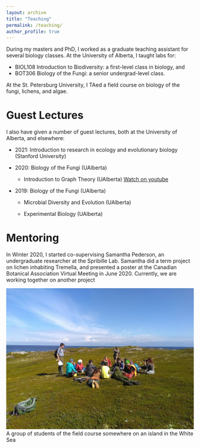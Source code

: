 ```yaml
---
layout: archive
title: "Teaching"
permalink: /teaching/
author_profile: true
---
```


During my masters and PhD, I worked as a graduate teaching assistant for several biology classes. At the University of Alberta, I taught labs for:
* BIOL108 Introduction to Biodiversity: a first-level class in biology, and
* BOT306 Biology of the Fungi: a senior undergrad-level class.

At the St. Petersburg University, I TAed a field course on biology of the fungi, lichens, and algae.

Guest Lectures
======
I also have given a number of guest lectures, both at the University of Alberta, and elsewhere:

* 2021: Introduction to research in ecology and evolutionary biology (Stanford University)

* 2020: Biology of the Fungi (UAlberta)

    * Introduction to Graph Theory (UAlberta) [Watch on youtube](https://www.youtube.com/watch?v=o5TWZaQI8Hc&ab_channel=SeidonAlsaody%27sMathChannel)

* 2019: Biology of the Fungi (UAlberta)

    * Microbial Diversity and Evolution (UAlberta)

    * Experimental Biology (UAlberta)

Mentoring
======
In Winter 2020, I started co-supervising Samantha Pederson, an undergraduate researcher at the Spribille Lab. Samantha did a term project on lichen inhabiting Tremella, and presented a poster at the Canadian Botanical Association Virtual Meeting in June 2020. Currently, we are working together on another project

![](images/teaching1.jpg)
A group of students of the field course somewhere on an island in the White Sea

